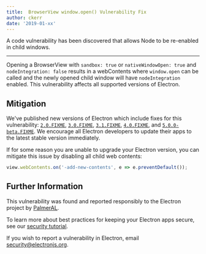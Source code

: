 ```yaml
---
title:  BrowserView window.open() Vulnerability Fix
author: ckerr
date: '2019-01-xx'
---
```


A code vulnerability has been discovered that allows Node to be re-enabled in child windows.

---

Opening a BrowserView with `sandbox: true` or `nativeWindowOpen: true` and `nodeIntegration: false` results in a webContents where `window.open` can be called and the newly opened child window will have `nodeIntegration` enabled. This vulnerability affects all supported versions of Electron.

## Mitigation

We've published new versions of Electron which include fixes for  this vulnerability:
[`2.0.FIXME`](https://github.com/electron/electron/releases/tag/v2.0.FIXME),
[`3.0.FIXME`](https://github.com/electron/electron/releases/tag/v3.0.FIXME),
[`3.1.FIXME`](https://github.com/electron/electron/releases/tag/v3.1.FIXME),
[`4.0.FIXME`](https://github.com/electron/electron/releases/tag/v4.0.FIXME), and
[`5.0.0-beta.FIXME`](https://github.com/electron/electron/releases/tag/v5.0.0-beta.FIXME).
We encourage all Electron developers to update their apps to the latest stable version immediately.

If for some reason you are unable to upgrade your Electron version, you can mitigate this issue by disabling all child web contents:

```javascript
view.webContents.on('-add-new-contents', e => e.preventDefault());
```

## Further Information

This vulnerability was found and reported responsibly to the Electron project by [PalmerAL](https://github.com/PalmerAL).

To learn more about best practices for keeping your Electron apps secure, see our [security tutorial].

If you wish to report a vulnerability in Electron, email security@electronjs.org.

[security tutorial]: https://electronjs.org/docs/tutorial/security
